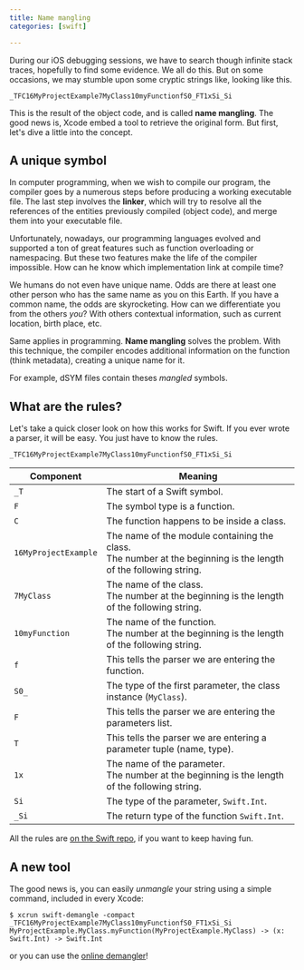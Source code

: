 ```yaml
---
title: Name mangling
categories: [swift]

---
```


During our iOS debugging sessions, we have to search though infinite stack traces, hopefully to find some evidence. We all do this. But on some occasions, we may stumble upon some cryptic strings like, looking like this.

```
_TFC16MyProjectExample7MyClass10myFunctionfS0_FT1xSi_Si
```

This is the result of the object code, and is called **name mangling**. The good news is, Xcode embed a tool to retrieve the original form. But first, let's dive a little into the concept.

## A unique symbol

In computer programming, when we wish to compile our program, the compiler goes by a numerous steps before producing a working executable file. The last step involves the **linker**, which will try to resolve all the references of the entities previously compiled (object code), and merge them into your executable file.

Unfortunately, nowadays, our programming languages evolved and supported a ton of great features such as function overloading or namespacing. But these two features make the life of the compiler impossible. How can he know which implementation link at compile time?

We humans do not even have unique name. Odds are there at least one other person who has the same name as you on this Earth. If you have a common name, the odds are skyrocketing. How can we differentiate you from the others *you*? With others contextual information, such as current location, birth place, etc.

Same applies in programming. **Name mangling** solves the problem. With this technique, the compiler encodes additional information on the function (think metadata), creating a unique name for it.

For example, dSYM files contain theses *mangled* symbols.

## What are the rules?

Let's take a quick closer look on how this works for Swift. If you ever wrote a parser, it will be easy. You just have to know the rules.

```
_TFC16MyProjectExample7MyClass10myFunctionfS0_FT1xSi_Si
```

| Component            | Meaning                                                      |
| -------------------- | ------------------------------------------------------------ |
| `_T`                 | The start of a Swift symbol.                                 |
| `F`                  | The symbol type is a function.                               |
| `C`                  | The function happens to be inside a class.                   |
| `16MyProjectExample` | The name of the module containing the class. <br />The number at the beginning is the length of the following string. |
| `7MyClass`           | The name of the class. <br />The number at the beginning is the length of the following string. |
| `10myFunction`       | The name of the function. <br />The number at the beginning is the length of the following string. |
| `f`                  | This tells the parser we are entering the function.          |
| `S0_`                | The type of the first parameter, the class instance (`MyClass`). |
| `F`                  | This tells the parser we are entering the parameters list.   |
| `T`                  | This tells the parser we are entering a parameter tuple (name, type). |
| `1x`                 | The name of the parameter. <br />The number at the beginning is the length of the following string. |
| `Si`                 | The type of the parameter, `Swift.Int`.                      |
| `_Si`                | The return type of the function `Swift.Int`.                 |

All the rules are [on the Swift repo](https://github.com/apple/swift/blob/master/lib/Demangling/Demangler.cpp), if you want to keep having fun.

## A new tool

The good news is, you can easily *unmangle* your string using a simple command, included in every Xcode:

```shell
$ xcrun swift-demangle -compact _TFC16MyProjectExample7MyClass10myFunctionfS0_FT1xSi_Si
MyProjectExample.MyClass.myFunction(MyProjectExample.MyClass) -> (x: Swift.Int) -> Swift.Int
```

or you can use the [online demangler](https://www.swiftdemangler.com)!